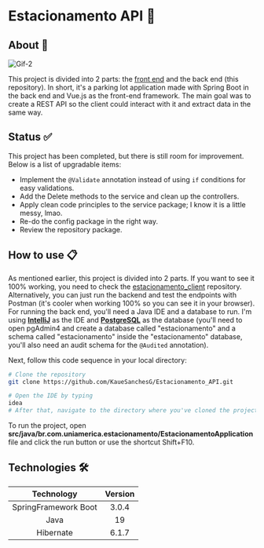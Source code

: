 # Estacionamento API 🚀

## About 📘

![Gif-2](https://github.com/KaueSanchesG/Estacionamento_API/assets/95658722/2b19e31f-a88e-4cac-ada8-896a2385b453)

This project is divided into 2 parts: the [front end](https://github.com/KaueSanchesG/estacionamento_client) and the back end (this repository). In short, it's a parking lot application made with Spring Boot in the back end and Vue.js as the front-end framework. The main goal was to create a REST API so the client could interact with it and extract data in the same way.

## Status ✅

This project has been completed, but there is still room for improvement. Below is a list of upgradable items:

* Implement the `@Validate` annotation instead of using `if` conditions for easy validations.
* Add the Delete methods to the service and clean up the controllers.
* Apply clean code principles to the service package; I know it is a little messy, lmao.
* Re-do the config package in the right way.
* Review the repository package.

## How to use 📋

As mentioned earlier, this project is divided into 2 parts. If you want to see it 100% working, you need to check the [estacionamento_client](https://github.com/KaueSanchesG/estacionamento_client) repository. Alternatively, you can just run the backend and test the endpoints with Postman (it's cooler when working 100% so you can see it in your browser). For running the back end, you'll need a Java IDE and a database to run. I'm using **[IntelliJ](https://www.jetbrains.com/idea/)** as the IDE and **[PostgreSQL](https://www.postgresql.org/)** as the database (you'll need to open pgAdmin4 and create a database called "estacionamento" and a schema called "estacionamento" inside the "estacionamento" database, you'll also need an audit schema for the `@Audited` annotation).

Next, follow this code sequence in your local directory:

```bash
# Clone the repository
git clone https://github.com/KaueSanchesG/Estacionamento_API.git

# Open the IDE by typing
idea
# After that, navigate to the directory where you've cloned the project and open it.
```

To run the project, open **src/java/br.com.uniamerica.estacionamento/EstacionamentoApplication** file and click the run button or use the shortcut Shift+F10.
## Technologies 🛠️

|      Technology      | Version |
|:--------------------:|:-------:|
| SpringFramework Boot |  3.0.4  |
|         Java         |   19    |
|       Hibernate      |  6.1.7  |
